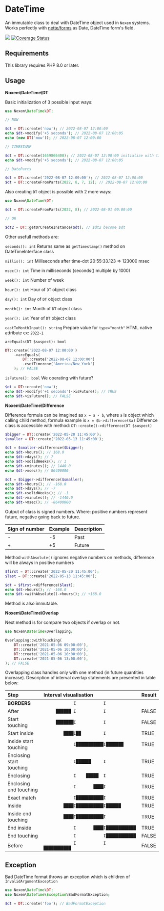 # DateTime
An immutable class to deal with DateTime object used in `Noxem` systems. Works perfectly with [nette/forms](https://github.com/nette/forms) as Date, DateTime form's field. 


<p>
  <a href="https://github.com/nxmcz/date-time/actions"><img src="https://badgen.net/github/checks/nxmcz/date-time/main?cache=300"></a>
  <a href='https://coveralls.io/github/nxmcz/date-time?branch=main'><img src='https://coveralls.io/repos/github/nxmcz/date-time/badge.svg?branch=main' alt='Coverage Status' /></a>
</p>

Requirements
------------
This library requires PHP 8.0 or later.

Usage
-----

**Noxem\DateTime\DT**

Basic initialization of 3 possible input ways:

```php
use Noxem\DateTime\DT;

// NOW

$dt = DT::create('now'); // 2022-08-07 12:00:00
echo $dt->modify('+5 seconds'); // 2022-08-07 12:00:05
echo (new DT('now')); // 2022-08-07 12:00:00

// TIMESTAMP

$dt = DT::create(1659866400); // 2022-08-07 12:00:00 initialize with timestamp
echo $dt->modify('+5 seconds'); // 2022-08-07 12:00:05

// DateParts

$dt = DT::create('2022-08-07 12:00:00'); // 2022-08-07 12:00:00
$dt = DT::createFromParts(2022, 8, 7, 12); // 2022-08-07 12:00:00
```
Also creating `DT` object is possible with 2 more ways:
```php
use Noxem\DateTime\DT;

$dt = DT::createFromParts(2022, 8); // 2022-08-01 00:00:00

// OR

$dt2 = DT::getOrCreateInstance($dt); // $dt2 become $dt
```
Other usefull methods are:

`seconds(): int` Returns same as `getTimestamp()` method on DateTimeInterface class

`millis(): int` Milliseconds after time-dot 20:55:33.123 => 123000 msec

`msec(): int` Time in milliseconds (seconds() multiple by 1000)  

`week(): int` Number of week

`hour(): int` Hour of `DT` object class

`day(): int` Day of `DT` object class

`month(): int` Month of `DT` object class

`year(): int` Year of `DT` object class

`castToMonthInput(): string` Prepare value for `type="month"` HTML native attribute ex: `2022-1`


`areEquals(DT $suspect): bool`
```php
DT::create('2022-08-07 12:00:00')
    ->areEquals(
        DT::create('2022-08-07 12:00:00')
        ->setTimezone('America/New_York')
    ); // FALSE
```
`isFuture(): bool` We operating with future? 
```php
$dt = DT::create('now');
echo $dt->modify('+1 seconds')->isFuture(); // TRUE
echo $dt->isFuture(); // FALSE
```
**Noxem\DateTime\Difference**

Difference formula can be imagined as `x = a - b`, where `a` is object which calling child method, formula example is `x = $b->difference($a)`
Difference class is accessible with method: 
`DT::create()->difference(DT $suspect)`
```php
$bigger = DT::create('2022-05-20 11:45:00');
$smaller = DT::create('2022-05-13 11:45:00');

$dt = $smaller->difference($bigger);
echo $dt->hours(); // 168.0
echo $dt->days(); // 7
echo $dt->solidWeeks(); // 1
echo $dt->minutes(); // 1440.0
echo $dt->msec(); // 86400000

$dt = $bigger->difference($smaller);
echo $dt->hours(); // -168.0
echo $dt->days(); // -7
echo $dt->solidWeeks(); // -1
echo $dt->minutes(); // -1440.0
echo $dt->msec(); // -86400000
```
Output of class is signed numbers. Where: positive numbers represent future, negative going back to future.

| Sign of number | Example | Description |
|----------------|---------|-------------|
| -              | -5      | Past        |
| +              | +5      | Future      |

Method `withAbsolute()` ignores negative numbers on methods, difference will be always in positive numbers
```php
$first = DT::create('2022-05-20 11:45:00');
$last = DT::create('2022-05-13 11:45:00');

$dt = $first->difference($last);
echo $dt->hours(); // -168.0
echo $dt->withAbsolute()->hours(); // +168.0
```
Method is also immutable.

**Noxem\DateTime\Overlap**

Next method is for compare two objects if overlap or not.

```php
use Noxem\DateTime\Overlapping;

Overlapping::withTouching(
    DT::create('2021-05-06 09:00:00'),
    DT::create('2021-05-06 10:00:00'),
    DT::create('2021-05-06 10:00:00'),
    DT::create('2021-05-06 13:00:00'),
); // FALSE
```
Overlapping class handles only with one method (in future quantities increase). Description of interval overlap statements are presented in table below:

| Step                     | Interval visualisation                    | Result |
|:-------------------------|:------------------------------------------|:-------|
| **BORDERS**              | `            I           I            `   |        |
| After                    | `     ██████ I           I            `   | FALSE  |
| Start touching           | `     ███████I           I            `   | FALSE  |
| Start inside             | `        ████I██         I            `   | TRUE   |
| Inside start touching    | `            I███████████I███████     `   | TRUE   |
| Enclosing start touching | `            I██████     I            `   | TRUE   |
| Enclosing                | `            I    █████  I            `   | TRUE   |
| Enclosing end touching   | `            I       ████I            `   | TRUE   |
| Exact match              | `            I███████████I            `   | TRUE   |
| Inside                   | `        ████I███████████I██████      `   | TRUE   |
| Inside end touching      | `        ████I███████████I            `   | TRUE   |
| End inside               | `            I       ████I████████████`   | TRUE   |
| End touching             | `            I           I████████████`   | FALSE  |
| Before                   | `            I           I  ███████████`  | FALSE  |



Exception
---------
Bad DateTime format throws an exception which is children of `InvalidArgumentException`

```php
use Noxem\DateTime\DT;
use Noxem\DateTime\Exception\BadFormatException;

$dt = DT::create('foo'); // BadFormatException
```

